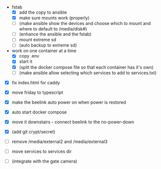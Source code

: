 - fstab
  - [x] add the copy to ansible
  - [x] make sure mounts work (properly)
  - [ ] (make ansible show the devices and choose which to mount and where to default to /media/disk#)
  - [ ] (enhance the ansible and the fstab)
  - [ ] mount extreme sd
  - [ ] (auto backup to extreme sd)
- work on one container at a time
  - [x] copy .env
  - [x] start it
  - [x] (split the docker compose file so that each container has it's own)
  - [ ] (make ansible allow selecting which services to add to services.txt)
- [x] fix index.html for caddy
- [x] move friday to typescript
- [x] make the beelink auto power on when power is restored
- [x] auto start docker compose
- [x] move it downstairs - connect beelink to the no-power-down
- [x] (add git crypt/secret)

- [ ] remove /media/external2 and /media/external3
- [ ] move services to services dir
- [ ] (integrate with the gate camera)
